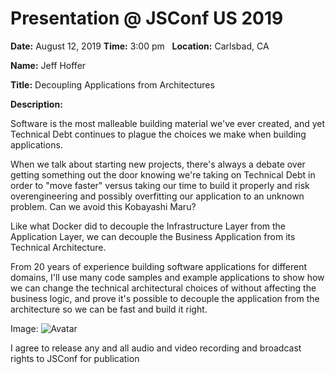 # Presentation @ JSConf US 2019

**Date:** August 12, 2019
**Time:** 3:00 pm  
**Location:** Carlsbad, CA

**Name:** Jeff Hoffer

**Title:**
Decoupling Applications from Architectures

**Description:**

Software is the most malleable building material we've ever created, and yet Technical Debt continues to plague the choices we make when building applications.

When we talk about starting new projects, there's always a debate over getting something out the door knowing we're taking on Technical Debt in order to "move faster" versus taking our time to build it properly and risk overengineering and possibly overfitting our application to an unknown problem.  Can we avoid this Kobayashi Maru?

Like what Docker did to decouple the Infrastructure Layer from the Application Layer, we can decouple the Business Application from its Technical Architecture.

From 20 years of experience building software applications for different domains, I'll use many
code samples and example applications to show how we can change the technical architectural
choices of without affecting the business logic, and prove it's possible to decouple the
application from the architecture so we can be fast and build it right.

Image: ![Avatar](https://en.gravatar.com/userimage/12727498/76ea2d8177e4f21d4dc5437a0b7478e5.jpg?size=300)

I agree to release any and all audio and video recording and broadcast rights to JSConf for publication
